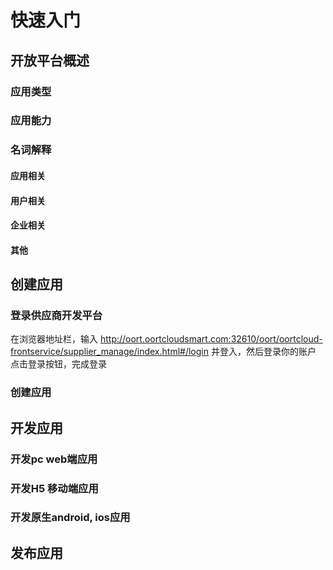 # 快速入门

## 开放平台概述


### 应用类型 


### 应用能力



### 名词解释

#### 应用相关 


#### 用户相关


#### 企业相关 


#### 其他


## 创建应用


### 登录供应商开发平台

在浏览器地址栏，输入 http://oort.oortcloudsmart.com:32610/oort/oortcloud-frontservice/supplier_manage/index.html#/login 并登入，然后登录你的账户 点击登录按钮，完成登录

### 创建应用



## 开发应用 


### 开发pc web端应用 


### 开发H5 移动端应用


### 开发原生android, ios应用


## 发布应用 


